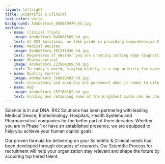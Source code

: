 ```yaml
---
layout: leftright
title: Scientific & Clinical
text-color: white
background: AdobeStock_668870479_hd.jpg
sections:
  - name: Clinical Trials
    image: AdobeStock_649801569_hd.jpg
    text: At RX2 Solutions, we take pride in providing comprehensive Clinical Trial hiring solutions to companies of all sizes. Whether you're a startup going through seed funding or an established publicly traded firm, we are well-equipped to help you find the right talent for your Clinical Trial needs. With our expertise in identifying and delivering top-quality CRAs, CMOs, Technical Directors, and Analysts, we have successfully supported Phase one through Phase three trials for our clients in the past.
  - name: Medical Devices
    image: AdobeStock_281211036_hd.jpg
    text: Regardless of whether you are creating cutting edge diagnostic machinery or tubing for injections, we’ve supported your industry. Our team of recruiters understands your business along with the challenges of running a clean room environment, manufacturing, and all the FDA and ISO compliances that go into running a medical device company.
  - name: Pharmaceutical
    image: AdobeStock_123504209_hd.jpg
    text: In today's world, staying healthy is a top priority for everyone and organizations that are dedicated to developing treatments and cures are already overwhelmed with work.  By collaborating with RX2 Solutions, your organization can effectively fill crucial roles and stay focused on your mission.
  - name: Quality Control
    image: AdobeStock_708819693_hd.jpg
    text: Consistency and accuracy are paramount when it comes to Life Sciences, and here at RX2 Solutions, we understand the importance that Quality plays within organizations. This is why we pride ourselves on helping organizations stay on track by finding the proper talent to ensure every outgoing product is the best.
  - name: R&D
    image: AdobeStock_257168162_hd.jpg
    text: Finding and retaining some of the brightest minds can be challenging for any organization.  With the help and expertise of RX2 Solution, we can partner with any organization to build up their research team from the ground up or augment as critical pieces are needed.
---
```

Science is in our DNA. RX2 Solutions has been partnering with leading Medical Device, Biotechnology, Hospitals, Health Systems and Pharmaceutical companies for the better part of three decades. Whether you are in Phase 1 or have an established presence, we are equipped to help you achieve your human capital goals.

Our proven formula for delivering on your Scientific & Clinical needs has been developed through decades of research. Our Scientific Process for recruitment will help your organization stay relevant and shape the future by acquiring top tiered talent.